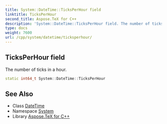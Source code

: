 ```yaml
---
title: System::DateTime::TicksPerHour field
linktitle: TicksPerHour
second_title: Aspose.TeX for C++
description: 'System::DateTime::TicksPerHour field. The number of ticks in a hour in C++.'
type: docs
weight: 7600
url: /cpp/system/datetime/ticksperhour/
---
```

## TicksPerHour field


The number of ticks in a hour.

```cpp
static int64_t System::DateTime::TicksPerHour
```

## See Also

* Class [DateTime](../)
* Namespace [System](../../)
* Library [Aspose.TeX for C++](../../../)

